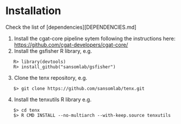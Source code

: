 # Installation

Check the list of [dependencies][DEPENDENCIES.md]

1. Install the cgat-core pipeline sytem following the instructions here: https://github.com/cgat-developers/cgat-core/
2. Install the gsfisher R library, e.g.
```
   R> library(devtools)
   R> install_github("sansomlab/gsfisher")
```
3. Clone the tenx repository, e.g.
```
   $> git clone https://github.com/sansomlab/tenx.git
```
4. Install the tenxutils R library e.g.
```
   $> cd tenx
   $> R CMD INSTALL --no-multiarch --with-keep.source tenxutils
```
